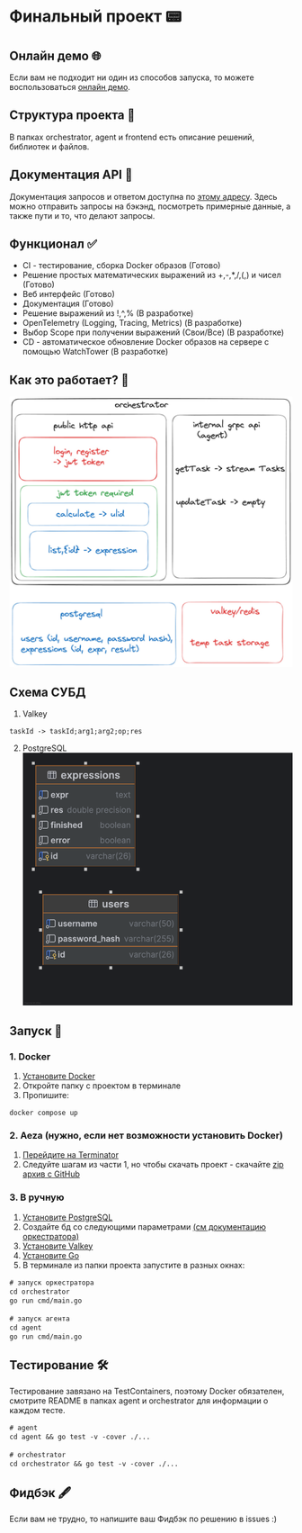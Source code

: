 # Финальный проект 📟

## Онлайн демо 🌐
Если вам не подходит ни один из способов запуска, то можете воспользоваться [онлайн демо](https://calc.lxft.tech/).

## Структура проекта 📁
В папках orchestrator, agent и frontend есть описание решений, библиотек и файлов.

## Документация API 📃
Документация запросов и ответом доступна по [этому адресу](https://calc-backend.lxft.tech/docs#/).
Здесь можно отправить запросы на бэкэнд, посмотреть примерные данные, а также пути и то, что делают запросы.

## Функционал ✅
- CI - тестирование, сборка Docker образов (Готово)
- Решение простых математических выражений из +,-,*,/,(,) и чисел (Готово)
- Веб интерфейс (Готово)
- Документация (Готово)
- Решение выражений из !,^,% (В разработке)
- OpenTelemetry (Logging, Tracing, Metrics) (В разработке)
- Выбор Scope при получении выражений (Свои/Все) (В разработке)
- CD - автоматическое обновление Docker образов на сервере с помощью WatchTower (В разработке)

## Как это работает? 🧪
![explain](./content/explain.jpg "Объяснение")

## Схема СУБД
1. Valkey
```shell
taskId -> taskId;arg1;arg2;op;res
```
2. PostgreSQL
![db](./content/db.png "Схема СУБД")

## Запуск 🚀
### 1. Docker
1. [Установите Docker](https://www.docker.com/products/docker-desktop/)
2. Откройте папку с проектом в терминале
3. Пропишите:
```shell
docker compose up
```
### 2. Aeza (нужно, если нет возможности установить Docker)
1. [Перейдите на Terminator](https://terminator.aeza.net/ru/)
2. Следуйте шагам из части 1, но чтобы скачать проект - скачайте [zip архив с GitHub](https://github.com/linuxfight/yndxFinal/archive/refs/heads/main.zip)
### 3. В ручную
1. [Установите PostgreSQL](https://www.pgadmin.org/)
2. Создайте бд со следующими параметрами [(см документацию оркестратора)](./orchestrator/README.md)
3. [Установите Valkey](https://valkey.io/topics/installation/)
4. [Установите Go](https://go.dev/doc/install)
5. В терминале из папки проекта запустите в разных окнах:
```shell
# запуск оркестратора
cd orchestrator
go run cmd/main.go

# запуск агента
cd agent
go run cmd/main.go
```

## Тестирование 🛠
Тестирование завязано на TestContainers, поэтому Docker обязателен, смотрите README в папках agent и orchestrator для информации о каждом тесте.
```shell
# agent
cd agent && go test -v -cover ./...

# orchestrator
cd orchestrator && go test -v -cover ./...
```


## Фидбэк 🖋
Если вам не трудно, то напишите ваш Фидбэк по решению в issues :)
